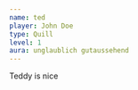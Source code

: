 ```yaml
---
name: ted
player: John Doe
type: Quill
level: 1
aura: unglaublich gutaussehend
---
```

Teddy is nice
